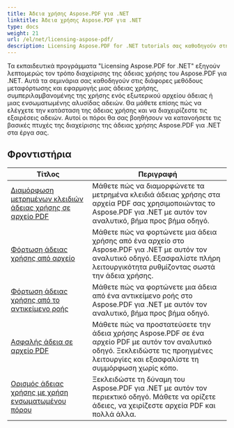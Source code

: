 ```yaml
---
title: Άδεια χρήσης Aspose.PDF για .NET
linktitle: Άδεια χρήσης Aspose.PDF για .NET
type: docs
weight: 21
url: /el/net/licensing-aspose-pdf/
description: Licensing Aspose.PDF for .NET tutorials σας καθοδηγούν στη διαχείριση της άδειας χρήσης του Aspose.PDF για .NET, συμπεριλαμβανομένης της φόρτωσης και της εφαρμογής της άδειας χρήσης.
---
```

Τα εκπαιδευτικά προγράμματα "Licensing Aspose.PDF for .NET" εξηγούν λεπτομερώς τον τρόπο διαχείρισης της άδειας χρήσης του Aspose.PDF για .NET. Αυτά τα σεμινάρια σας καθοδηγούν στις διάφορες μεθόδους μεταφόρτωσης και εφαρμογής μιας άδειας χρήσης, συμπεριλαμβανομένης της χρήσης ενός εξωτερικού αρχείου άδειας ή μιας ενσωματωμένης αλυσίδας αδειών. Θα μάθετε επίσης πώς να ελέγχετε την κατάσταση της άδειας χρήσης και να διαχειρίζεστε τις εξαιρέσεις αδειών. Αυτοί οι πόροι θα σας βοηθήσουν να κατανοήσετε τις βασικές πτυχές της διαχείρισης της άδειας χρήσης Aspose.PDF για .NET στα έργα σας.

## Φροντιστήρια
| Τίτλος | Περιγραφή |
| --- | --- | 
| [Διαμόρφωση μετρημένων κλειδιών άδειας χρήσης σε αρχείο PDF](./configure-metered-license/) | Μάθετε πώς να διαμορφώνετε τα μετρημένα κλειδιά άδειας χρήσης στα αρχεία PDF σας χρησιμοποιώντας το Aspose.PDF για .NET με αυτόν τον αναλυτικό, βήμα προς βήμα οδηγό. |  
| [Φόρτωση άδειας χρήσης από αρχείο](./load-license-from-file/) | Μάθετε πώς να φορτώνετε μια άδεια χρήσης από ένα αρχείο στο Aspose.PDF για .NET με αυτόν τον αναλυτικό οδηγό. Εξασφαλίστε πλήρη λειτουργικότητα ρυθμίζοντας σωστά την άδεια χρήσης. |  
| [Φόρτωση άδειας χρήσης από το αντικείμενο ροής](./load-license-from-stream-object/) | Μάθετε πώς να φορτώνετε μια άδεια από ένα αντικείμενο ροής στο Aspose.PDF για .NET με αυτόν τον αναλυτικό, βήμα προς βήμα οδηγό. |  
| [Ασφαλής άδεια σε αρχείο PDF](./secure-license/) | Μάθετε πώς να προστατεύσετε την άδεια χρήσης Aspose.PDF σε ένα αρχείο PDF με αυτόν τον αναλυτικό οδηγό. Ξεκλειδώστε τις προηγμένες λειτουργίες και εξασφαλίστε τη συμμόρφωση χωρίς κόπο. |  
| [Ορισμός άδειας χρήσης με χρήση ενσωματωμένου πόρου](./set-license-using-embedded-resource/) | Ξεκλειδώστε τη δύναμη του Aspose.PDF για .NET με αυτόν τον περιεκτικό οδηγό. Μάθετε να ορίζετε άδειες, να χειρίζεστε αρχεία PDF και πολλά άλλα. |  